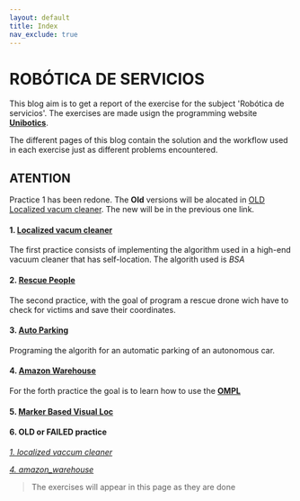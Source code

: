```yaml
---
layout: default
title: Index
nav_exclude: true
---
```


# ROBÓTICA DE SERVICIOS

This blog aim is to get a report of the exercise for the subject 'Robótica de servicios'. The exercises are made usign the programming website [**Unibotics**](https://unibotics.org/).

The different pages of this blog contain the solution and the workflow used in each exercise just as different problems encountered.

## ATENTION
Practice 1 has been redone. The **Old** versions will be alocated in [OLD Localized vacum cleaner](https://iperal2021.github.io/blog_robotica_servicios/Localized_Vacuum_Cleaner_OLD/). The new will be in the previous one link.

#### 1. [Localized vacum cleaner](https://iperal2021.github.io/blog_robotica_servicios/Localized_Vacuum_Cleaner/)

The first practice consists of implementing the algorithm used in a high-end vacuum cleaner that has self-location. The algorith used is *BSA*

#### 2. [Rescue People](https://iperal2021.github.io/blog_robotica_servicios/Rescue_People/)

The second practice, with the goal of program a rescue drone wich have to check for victims and save their coordinates.

#### 3. [Auto Parking](https://iperal2021.github.io/blog_robotica_servicios/Auto_Parking/)

Programing the algorith for an automatic parking of an autonomous car.

#### 4. [Amazon Warehouse](https://iperal2021.github.io/blog_robotica_servicios/Amazon_Warehouse/)

For the forth practice the goal is to learn how to use the **[OMPL](https://ompl.kavrakilab.org/)**

#### 5. [Marker Based Visual Loc](https://iperal2021.github.io/blog_robotica_servicios/Marker%20Based%20Visual%20Loc/)

#### 6. OLD or FAILED practice

*[1. localized vaccum cleaner](https://iperal2021.github.io/blog_robotica_servicios/Localized_Vacuum_Cleaner_OLD/)*

*[4. amazon_warehouse](https://iperal2021.github.io/blog_robotica_servicios/Amazon_Warehouse/)*


> The exercises will appear in this page as they are done

